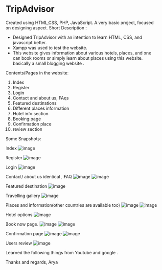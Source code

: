 # TripAdvisor
Created using HTML,CSS, PHP, JavaScript. A very basic project, focused on designing aspect. 
Short Description :

- Designed TripAdvisor with an intention to learn HTML, CSS, and javascript better. 
- Xampp was used to test the website. 
- This website gives information about various hotels, places, and one can book rooms or simply learn about places using this website. basically a small blogging website .

Contents/Pages in the website:

1. Index
2. Register
3. Login
4. Contact and about us, FAqs
5. Featured destinations
6. Different places information
7. Hotel info section
8. Booking page
9. Confirmation place
10. review section

Some Snapshots:

Index
![image](https://user-images.githubusercontent.com/74491117/122270363-da544100-cefb-11eb-96d1-5f701a68c045.png)

Register
![image](https://user-images.githubusercontent.com/74491117/122270286-c6a8da80-cefb-11eb-961b-1d8f65cd42d7.png)

Login
![image](https://user-images.githubusercontent.com/74491117/122270306-cc062500-cefb-11eb-95bf-6c90cc99b76b.png)

Contact/ about us identical , FAQ
![image](https://user-images.githubusercontent.com/74491117/122270560-1091c080-cefc-11eb-9688-be495466e37d.png)
![image](https://user-images.githubusercontent.com/74491117/122270611-1edfdc80-cefc-11eb-8b48-03a148053c2f.png)

Featured destination
![image](https://user-images.githubusercontent.com/74491117/122270649-2901db00-cefc-11eb-9273-27401907669d.png)

Travelling gallery
![image](https://user-images.githubusercontent.com/74491117/122270681-3323d980-cefc-11eb-9bdd-cff890f4990b.png)

Places and information(other countries are available too)
![image](https://user-images.githubusercontent.com/74491117/122270788-4cc52100-cefc-11eb-8e93-2e71fb6634a0.png)
![image](https://user-images.githubusercontent.com/74491117/122270803-5189d500-cefc-11eb-8495-117375039de9.png)

Hotel options
![image](https://user-images.githubusercontent.com/74491117/122270871-68c8c280-cefc-11eb-9b66-0b1e4a18aa40.png)

Book now page.
![image](https://user-images.githubusercontent.com/74491117/122271057-9d3c7e80-cefc-11eb-9b22-b60617036583.png)
![image](https://user-images.githubusercontent.com/74491117/122270915-73835780-cefc-11eb-9817-2ac4e34f675b.png)

Confirmation page
![image](https://user-images.githubusercontent.com/74491117/122270941-7da55600-cefc-11eb-9a30-3930326e1d91.png)
![image](https://user-images.githubusercontent.com/74491117/122271859-88141f80-cefd-11eb-92e4-3074a33c3c90.png)


Users review
![image](https://user-images.githubusercontent.com/74491117/122270999-8f86f900-cefc-11eb-844d-f537b758004c.png)


Learned the following things from Youtube and google .

Thanks and regards,
Arya
